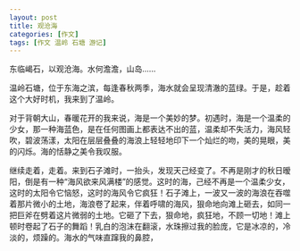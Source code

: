 ```yaml
---
layout: post
title: 观沧海
categories: [作文]
tags: [作文 温岭 石塘 游记]
---
```


东临嵑石，以观沧海。水何澹澹，山岛......

温岭石塘，位于东海之滨，每逢春秋两季，海水就会呈现清澈的蓝绿。于是，趁着这个大好时机，我来到了温岭。

对于背朝大山，春暖花开的我来说，海是一个美妙的梦。初遇时，海是一个温柔的少女，那一种海蓝色，是在任何图画上都表达不出的蓝，温柔却不失活力，海风轻吹，碧波荡漾，太阳在层层叠叠的海浪上轻轻地印下一个灿烂的吻，美的晃眼，美的闪烁。海的恬静之美令我叹服。

继续走着，走着。来到石子滩时，一抬头，发现天己经变了。不再是刚才的秋日暧阳，倒是有一种“海风欲来风满楼”的感觉。这时的海，己经不再是一个温柔少女，这时的太阳令它恼怒，这时的海风令它疯狂！石子滩上，一波又一波的海浪在吞噬着那片微小的土地，海浪卷了起来，伴着呼啸的海风，狠命地向滩上砸去，如同一把巨斧在劈着这片微弱的土地。它砸了下去，狠命地，疯狂地，不顾一切地！滩上顿时卷起了石子的舞蹈！乳白的泡沫在翻滚，水珠擦过我的脸庞，它是冰凉的，冷淡的，烦躁的。海水的气味直蹿我的鼻腔，
